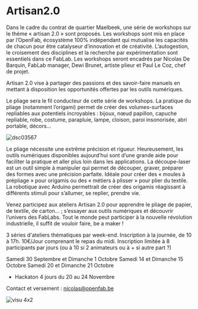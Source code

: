 # Artisan2.0

Dans le cadre du contrat de quartier Maelbeek, une série de workshops sur le thème « artisan 2.0 » sont proposés. Les workshops sont mis en place par l’OpenFab, écosystème 100% indépendant qui mutualise les capacités de chacun pour être catalyseur d’innovation et de créativité. L’autogestion, le croisement des disciplines et la recherche par expérimentation sont essentiels dans ce FabLab. Les workshops seront encadrés par Nicolas De Barquin, FabLab manager, Dewi Brunet, artiste plieur et Paul Le Coz, chef de projet.

Artisan 2.0 vise à partager des passions et des savoir-faire manuels en mettant à disposition les opportunités offertes par les outils numériques.

Le pliage sera le fil conducteur de cette série de workshops. La pratique du pliage (notamment l’origami) permet de créer des volumes-surfaces repliables aux potentiels incroyables : bijoux, nœud papillon, capuche repliable, robe, costume, parapluie, lampe, cloison, paroi insonorisée, abri portable, décors…
 
![dsc03567](https://user-images.githubusercontent.com/25649502/30801240-f11c9080-a1e2-11e7-9430-613e42f5c9fe.JPG)

Le pliage nécessite une extrême précision et rigueur. Heureusement, les outils numériques disponibles aujourd’hui sont d’une grande aide pour faciliter la pratique et aller plus loin dans les applications. La découpe-laser est un outil simple à manipuler qui permet de découper, graver, préparer des formes avec une précision parfaite. Idéale pour créer des « moules à prépliage » pour origamis ou des « métiers à plisser » pour plier du textile. La robotique avec Arduino permettrait de créer des origamis réagissant à différents stimuli pour s’allumer, se replier, prendre vie.

Venez participez aux ateliers Artisan 2.0 pour apprendre le pliage de papier, de textile, de carton… ; s’essayer aux outils numériques et découvrir l’univers des FabLabs. Tout le monde peut participer à la nouvelle révolution industrielle, il suffit de vouloir faire, be a maker !

3 séries d'ateliers thématiques par week-end.
Inscription à la journée, de 10 à 17h.
10€/Jour comprenant le repas du midi.
Inscription limitée à 8 participants par jours (ou à 10 si 2 animateurs ou à + si autre part ?)

Samedi 30 Septembre et Dimanche 1 Octobre
Samedi 14 et Dimanche 15 Octobre
Samedi 20 et Dimanche 21 Octobre
+ Hackaton 4 jours du 20 au 24 Novembre 

Contact et versement : nicolas@openfab.be

![visu 4x2](https://user-images.githubusercontent.com/25649502/30801143-941571ae-a1e2-11e7-818c-b52a8f07cc02.jpg)

